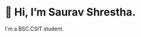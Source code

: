<h1>👋 Hi, I’m Saurav Shrestha.</h1>
   I'm a BSC.CSIT student.


<!---
saurav2078/saurav2078 is a ✨ special ✨ repository because its `README.md` (this file) appears on your GitHub profile.
You can click the Preview link to take a look at your changes.
--->
